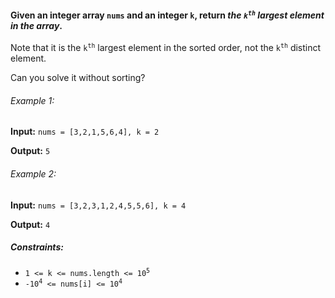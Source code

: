 <h4>Given an integer array <code>nums</code> and an integer <code>k</code>, return <i>the <code>k<sup>th</sup></code> largest element in the array</i>.</h4>

<p>Note that it is the <code>k<sup>th</sup></code> largest element in the sorted order, not the <code>k<sup>th</sup></code> distinct element.</p>
<p>Can you solve it without sorting?</p>

<h6>Example 1:</h6>
<p><b>Input:</b> <code>nums = [3,2,1,5,6,4], k = 2</code></p>
<p><b>Output:</b> <code>5</code></p>

<h6>Example 2:</h6>
<p><b>Input:</b> <code>nums = [3,2,3,1,2,4,5,5,6], k = 4</code></p>
<p><b>Output:</b> <code>4</code></p>

<h5>Constraints:</h5>
<ul>
<li><code>1 <= k <= nums.length <= 10<sup>5</sup></code></li>
<li><code>-10<sup>4</sup> <= nums[i] <= 10<sup>4</sup></code></li>
</ul>

